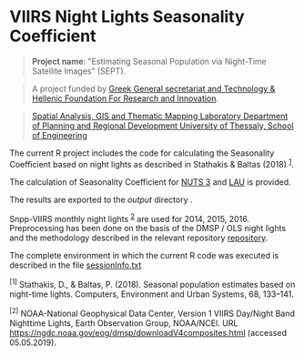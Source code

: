 # VIIRS Night Lights Seasonality Coefficient

> **Project name**: "Estimating Seasonal Population via Night-Time Satellite Images" (SEPT). 

> A project funded by [Greek General secretariat and Technology & Hellenic Foundation For Research and Innovation](http://www.gsrt.gr/).

> [Spatial Analysis, GIS and Thematic Mapping Laboratory
Department of Planning and Regional Development
University of Thessaly, School of Engineering](http://www.gislab.gr/)


The current R project includes the code for calculating the Seasonality Coefficient based on night lights as described in Stathakis & Baltas (2018) <sup>[1](#myfootnote1)</sup>.

The calculation of Seasonality Coefficient for [NUTS 3](https://ec.europa.eu/eurostat/cache/GISCO/distribution/v2/nuts/download/ref-nuts-2016-01m.shp.zip) and [LAU](https://ec.europa.eu/eurostat/cache/GISCO/geodatafiles/LAU-2018-01M-SH.zip) is provided.

The results are exported to the *output* directory .


Snpp-VIIRS monthly night lights <sup>[2](#myfootnote2)</sup> are used for 2014, 2015, 2016. 
Preprocessing has been done on the basis of the DMSP / OLS night lights and the methodology described in the relevant repository  [repository](https://github.com/kokkytos/viirs-global-mosaic).

The complete environment in which the current R code was executed is described in the file [sessionInfo.txt](sessionInfo.txt) 


<a name="myfootnote1"><sup>[1]</sup></a>  Stathakis, D., & Baltas, P. (2018). Seasonal population estimates based on night-time lights.
Computers, Environment and Urban Systems, 68, 133–141. 

<a name="myfootnote2"><sup>[2]</sup></a>  NOAA-National Geophysical Data Center, Version 1 VIIRS Day/Night Band Nighttime Lights, Earth Observation Group, NOAA/NCEI. URL https://ngdc.noaa.gov/eog/dmsp/downloadV4composites.html (accessed 05.05.2019).

